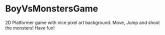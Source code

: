 # BoyVsMonstersGame
2D Platformer game with nice pixel art background. Move, Jump and shoot the monsters! Have fun!
